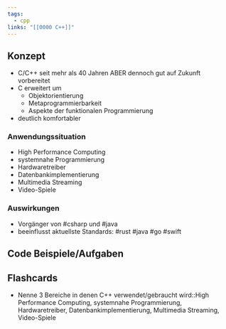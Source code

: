 ```yaml
---
tags:
  - cpp
links: "[[0000 C++]]"
---
```


## Konzept
- C/C++ seit mehr als 40 Jahren ABER dennoch gut auf Zukunft vorbereitet
- C erweitert um
	- Objektorientierung
	- Metaprogrammierbarkeit
	- Aspekte der funktionalen Programmierung
- deutlich komfortabler
### Anwendungssituation
- High Performance Computing
- systemnahe Programmierung
- Hardwaretreiber
- Datenbankimplementierung
- Multimedia Streaming
- Video-Spiele

### Auswirkungen
- Vorgänger von #csharp und #java 
- beeinflusst aktuellste Standards: #rust #java #go #swift

## Code Beispiele/Aufgaben

## Flashcards
- Nenne 3 Bereiche in denen C++ verwendet/gebraucht wird::High Performance Computing, systemnahe Programmierung, Hardwaretreiber, Datenbankimplementierung, Multimedia Streaming, Video-Spiele
<!--SR:!2024-06-11,51,310-->